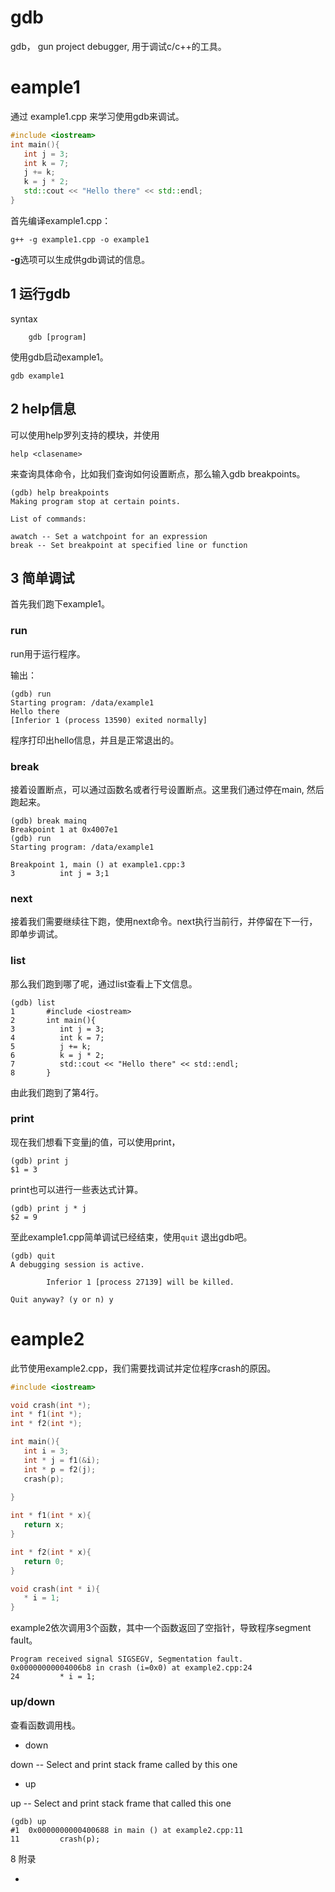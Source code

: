 # gdb

gdb， gun project debugger, 用于调试c/c++的工具。



# eample1

通过 example1.cpp 来学习使用gdb来调试。

```cpp
#include <iostream>
int main(){
   int j = 3;
   int k = 7;
   j += k;
   k = j * 2;
   std::cout << "Hello there" << std::endl;
}
```

首先编译example1.cpp：

```shell
g++ -g example1.cpp -o example1
```

**-g**选项可以生成供gdb调试的信息。



## 1 运行gdb

syntax

```shell
    gdb [program] 
```

使用gdb启动example1。

```shell
gdb example1
```

## 2  help信息

可以使用help罗列支持的模块，并使用

```
help <clasename>
```

来查询具体命令，比如我们查询如何设置断点，那么输入gdb breakpoints。

```textile
(gdb) help breakpoints
Making program stop at certain points.

List of commands:

awatch -- Set a watchpoint for an expression
break -- Set breakpoint at specified line or function
```



## 3 简单调试

首先我们跑下example1。

### run

run用于运行程序。

输出：

```textile
(gdb) run
Starting program: /data/example1 
Hello there
[Inferior 1 (process 13590) exited normally]
```

 程序打印出hello信息，并且是正常退出的。

### break

接着设置断点，可以通过函数名或者行号设置断点。这里我们通过停在main, 然后跑起来。

```shell
(gdb) break mainq
Breakpoint 1 at 0x4007e1
(gdb) runStarting program: /data/example1 

Breakpoint 1, main () at example1.cpp:3
3          int j = 3;1
```

### next

接着我们需要继续往下跑，使用next命令。next执行当前行，并停留在下一行，即单步调试。

### list

那么我们跑到哪了呢，通过list查看上下文信息。

```textile
(gdb) list
1       #include <iostream>
2       int main(){
3          int j = 3;
4          int k = 7;
5          j += k;
6          k = j * 2;
7          std::cout << "Hello there" << std::endl;
8       }
```

由此我们跑到了第4行。

### print

现在我们想看下变量j的值，可以使用print，

```textile
(gdb) print j
$1 = 3
```

print也可以进行一些表达式计算。

```shell
(gdb) print j * j
$2 = 9
```

至此example1.cpp简单调试已经结束，使用`quit` 退出gdb吧。

```textile
(gdb) quit
A debugging session is active.

        Inferior 1 [process 27139] will be killed.

Quit anyway? (y or n) y

```

# eample2

此节使用example2.cpp，我们需要找调试并定位程序crash的原因。

```cpp
#include <iostream>

void crash(int *);
int * f1(int *);
int * f2(int *);

int main(){
   int i = 3;
   int * j = f1(&i);
   int * p = f2(j);
   crash(p);
   
}

int * f1(int * x){
   return x;
}

int * f2(int * x){
   return 0;
}

void crash(int * i){
   * i = 1;
}
```

example2依次调用3个函数，其中一个函数返回了空指针，导致程序segment fault。

```shell
Program received signal SIGSEGV, Segmentation fault.
0x00000000004006b8 in crash (i=0x0) at example2.cpp:24
24         * i = 1;
```

### up/down

查看函数调用栈。

* down

down -- Select and print stack frame called by this one

* up

up -- Select and print stack frame that called this one

```shell
(gdb) up
#1  0x0000000000400688 in main () at example2.cpp:11
11         crash(p);

```



8 附录

* 


